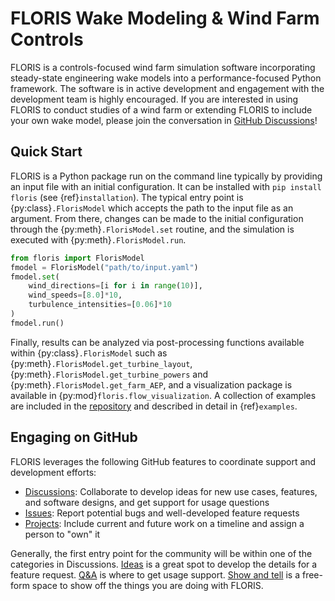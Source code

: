# FLORIS Wake Modeling & Wind Farm Controls

FLORIS is a controls-focused wind farm simulation software incorporating
steady-state engineering wake models into a performance-focused Python
framework.
The software is in active development and engagement with the development team
is highly encouraged. If you are interested in using FLORIS to conduct studies
of a wind farm or extending FLORIS to include your own wake model, please join
the conversation in [GitHub Discussions](https://github.com/NREL/floris/discussions/)!

## Quick Start

FLORIS is a Python package run on the command line typically by providing
an input file with an initial configuration. It can be installed with
```pip install floris``` (see {ref}`installation`). The typical entry point is
{py:class}`.FlorisModel` which accepts the path to the
input file as an argument. From there, changes can be made to the initial
configuration through the {py:meth}`.FlorisModel.set`
routine, and the simulation is executed with
{py:meth}`.FlorisModel.run`.

```python
from floris import FlorisModel
fmodel = FlorisModel("path/to/input.yaml")
fmodel.set(
    wind_directions=[i for i in range(10)],
    wind_speeds=[8.0]*10,
    turbulence_intensities=[0.06]*10
)
fmodel.run()
```

Finally, results can be analyzed via post-processing functions available within
{py:class}`.FlorisModel` such as
{py:meth}`.FlorisModel.get_turbine_layout`,
{py:meth}`.FlorisModel.get_turbine_powers` and
{py:meth}`.FlorisModel.get_farm_AEP`, and
a visualization package is available in {py:mod}`floris.flow_visualization`.
A collection of examples are included in the [repository](https://github.com/NREL/floris/tree/main/examples)
and described in detail in {ref}`examples`.

## Engaging on GitHub

FLORIS leverages the following GitHub features to coordinate support and development efforts:

- [Discussions](https://github.com/NREL/floris/discussions): Collaborate to develop ideas for new use cases, features, and software designs, and get support for usage questions
- [Issues](https://github.com/NREL/floris/issues): Report potential bugs and well-developed feature requests
- [Projects](https://github.com/orgs/NREL/projects/18/): Include current and future work on a timeline and assign a person to "own" it

Generally, the first entry point for the community will be within one of the
categories in Discussions.
[Ideas](https://github.com/NREL/floris/discussions/categories/ideas) is a great spot to develop the
details for a feature request. [Q&A](https://github.com/NREL/floris/discussions/categories/q-a)
is where to get usage support.
[Show and tell](https://github.com/NREL/floris/discussions/categories/show-and-tell) is a free-form
space to show off the things you are doing with FLORIS.
